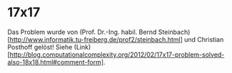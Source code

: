 17x17
=====

Das Problem wurde von (Prof. Dr.-Ing. habil. Bernd Steinbach)[http://www.informatik.tu-freiberg.de/prof2/steinbach.html] 
und Christian Posthoff gelöst! 
Siehe (Link)[http://blog.computationalcomplexity.org/2012/02/17x17-problem-solved-also-18x18.html#comment-form].

